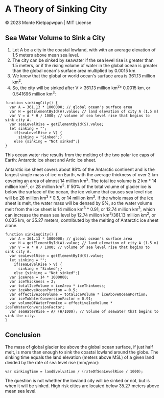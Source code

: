 # A Theory of Sinking City 
© 2023 Monte Kietpapwpan | MIT License

## Sea Water Volume to Sink a City
1. Let A be a city in the coastal lowland, with with an average elevation of 1.5 meters above mean sea level. 
2. The city can be sinked by seawater if the sea level rise is greater than 1.5 meters, or if the rising volume of water in the global ocean is greater than the global ocean's surface area multiplied by 0.0015 km. 
3. We know that the global or world ocean's surface area is 361.13 million km<sup>2</sup>. 
4. So, the city will be sinked after V > 361.13 million km<sup>2</sup>* 0.0015 km, or 0.541695 million km<sup>3</sup>:

```
function sinkingCity() {
  var A = 361.13 * 1000000; // global ocean's surface area
  var H = getElementById(A).value; // land elevation of city A (1.5 m) 
  var V = A * H / 1000; // volume of sea level rise that begins to sink city A.
  var seaLevelRise = getElementById(S).value;
  let sinking = "";
    if(seaLevelRise > V) {
      sinking = "Sinked";}
    else {sinking = "Not sinked";}
}
```
This ocean water rise results from the melting of the two polar ice caps of Earth: Antarctic ice sheet and Artic ice sheet.

Antarctic ice sheet covers about 98% of the Antarctic continent and is the largest single mass of ice on Earth, with the average thickness of over 2 km covering an area of almost 14 million km<sup>2</sup>. The total ice volume is 2 km * 14 million km<sup>2</sup>, or 28 million km<sup>3</sup>. If 50% of the total volume of glacier ice is below the surface of the ocean, the ice volume that causes sea level rise will be 28 million km<sup>3</sup> * 0.5, or 14 million km<sup>3</sup>. If the whole mass of the ice sheet is melt, the water mass will be densed by 9%, so the water volume melt from the ice sheet is 14 million km<sup>3</sup> * 0.91, or 12.74 million km<sup>3</sup>, which can increase the mean sea level by 12.74 million km<sup>3</sup>/361.13 million km<sup>2</sup>, or 0.035 km, or 35.27 meters, contributed by the melting of Antarctic ice sheet alone.

```
function sinkingCity() {
  var A = 361.13 * 1000000; // global ocean's surface area
  var H = getElementById(A).value; // land elevation of city A (1.5 m) 
  var V = A * H / 1000; // volume of sea level rise that begins to sink city A.
  var seaLevelRise = getElementById(S).value;
  let sinking = "";
    if(seaLevelRise > V) {
      sinking = "Sinked";}
    else {sinking = "Not sinked";}
  var iceArea = 14 * 1000000;
  var iceThickness = 2;
  var totalIceVolume = iceArea * iceThinkness;
  var iceAboveOceanPortion = 0.5;
  var effectiveIceVolume = totalIceVolume * iceAboveOceanPortion;
  var iceToWaterConversionFactor = 0.91;
  var volumeOfWaterFromIce = effectiveIceVolume * iceToWaterConversionFactor;
  var seaWaterRise = A/ (H/1000); // Volume of seawater that begins to sink the city.
}
```

## Conclusion
The mass of global glacier ice above the global ocean surface, if just half melt, is more than enough to sink the coastal lowland around the globe. The sinking time equals the land elevation (meters above MSL) of a given land divided by the rate of sea level rise (mm/year):

```
var sinkingTime = landEvelvation / (rateOfSeaLevelRise / 1000);
```

The question is not whether the lowland city will be sinked or not, but is when it will be sinked. High risk cities are located below 35.27 meters above mean sea level.  
  
